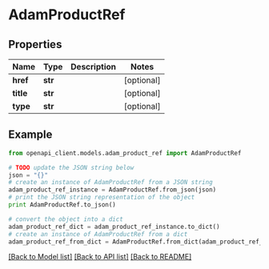 # AdamProductRef


## Properties
Name | Type | Description | Notes
------------ | ------------- | ------------- | -------------
**href** | **str** |  | [optional] 
**title** | **str** |  | [optional] 
**type** | **str** |  | [optional] 

## Example

```python
from openapi_client.models.adam_product_ref import AdamProductRef

# TODO update the JSON string below
json = "{}"
# create an instance of AdamProductRef from a JSON string
adam_product_ref_instance = AdamProductRef.from_json(json)
# print the JSON string representation of the object
print AdamProductRef.to_json()

# convert the object into a dict
adam_product_ref_dict = adam_product_ref_instance.to_dict()
# create an instance of AdamProductRef from a dict
adam_product_ref_from_dict = AdamProductRef.from_dict(adam_product_ref_dict)
```
[[Back to Model list]](../README.md#documentation-for-models) [[Back to API list]](../README.md#documentation-for-api-endpoints) [[Back to README]](../README.md)


